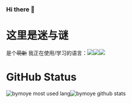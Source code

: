 ### Hi there 👋

# 这里是迷与谜 
是个~~萌新~~
我正在使用/学习的语言：[![](https://img.shields.io/badge/python-darkseagreen.svg?&style=flat-square&logo=python&logoColor=white)](https://www.python.org/)[![](https://img.shields.io/badge/php-8892BF.svg?&style=flat-square&logo=php&logoColor=white)](https://php.net)[![](https://img.shields.io/badge/javascript-yellow.svg?&style=flat-square&logo=javascript&logoColor=white)](https://www.javascript.com/)


# GitHub Status

![bymoye most used lang](https://github-readme-stats.vercel.app/api/top-langs/?username=bymoye&layout=compact&theme=tokyonight)![bymoye github stats](https://github-readme-stats.vercel.app/api?username=bymoye&show_icons=true&theme=tokyonight)
